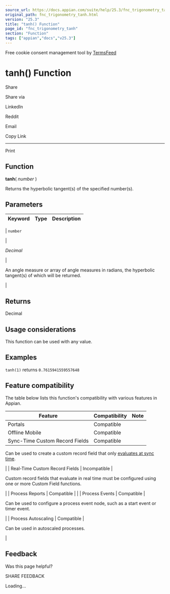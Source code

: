 ```yaml
---
source_url: https://docs.appian.com/suite/help/25.3/fnc_trigonometry_tanh.html
original_path: fnc_trigonometry_tanh.html
version: "25.3"
title: "tanh() Function"
page_id: "fnc_trigonometry_tanh"
section: "Function"
tags: ["appian","docs","v25.3"]
---
```



Free cookie consent management tool by [TermsFeed](https://www.termsfeed.com/)

# tanh() Function

Share

Share via

LinkedIn

Reddit

Email

Copy Link

* * *

Print

## Function

**tanh**( _number_ )

Returns the hyperbolic tangent(s) of the specified number(s).

## Parameters

| Keyword | Type | Description |
| --- | --- | --- |
|
`number`

 |

_Decimal_

 |

An angle measure or array of angle measures in radians, the hyperbolic tangent(s) of which will be returned.

 |

## Returns

Decimal

## Usage considerations

This function can be used with any value.

## Examples

`tanh(1)` returns `0.7615941559557648`

## Feature compatibility

The table below lists this function's compatibility with various features in Appian.

| Feature | Compatibility | Note |
| --- | --- | --- |
| Portals | Compatible |  |
| Offline Mobile | Compatible |  |
| Sync-Time Custom Record Fields | Compatible |
Can be used to create a custom record field that only [evaluates at sync time](custom-record-fields.html#prodlink-sync-time-evaluations).

 |
| Real-Time Custom Record Fields | Incompatible |

Custom record fields that evaluate in real time must be configured using one or more Custom Field functions.

 |
| Process Reports | Compatible |  |
| Process Events | Compatible |

Can be used to configure a process event node, such as a start event or timer event.

 |
| Process Autoscaling | Compatible |

Can be used in autoscaled processes.

 |

## Feedback

Was this page helpful?

SHARE FEEDBACK

Loading...